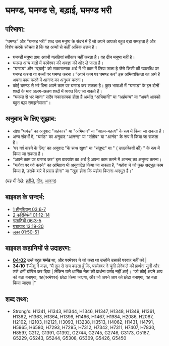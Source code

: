 # घमण्ड, घमण्ड से, बड़ाई, घमण्ड भरी #

## परिभाषा: ##

“घमण्ड” और “घमण्ड भरी” शब्द उस मनुष्य के संदर्भ में हैं जो अपने आपको बहुत बड़ा समझता है और विशेष करके सोचता है कि वह अन्यों से कहीं अधिक उत्तम है।

* घमण्डी मनुष्य प्रायः अपनी गलतियां स्वीकार नहीं करता है। वह दीन मनुष्य नहीं है।
* घमण्ड अन्य बातों में परमेश्वर की अवज्ञा की ओर ले जाता है।
* “घमण्ड” और “बड़ाई” को सकारात्मक अर्थ में भी काम में लिया जाता है जैसे किसी की उपलब्धि पर घमण्ड करना या बच्चों पर घमण्ड करना। “अपने काम पर घमण्ड कर” इस अभिव्यक्तिता का अर्थ है अपना काम करने में आनन्द का अनुभव करना।
* कोई घमण्ड से भरे बिना अपने काम पर घमण्ड कर सकता है। कुछ भाषाओं में “घमण्ड” के इन दोनों शब्दों के भाव अलग-अलग शब्दों में व्यक्त किए जा सकते हैं।
* “घमण्ड से भर जाना” सदैव नकारात्मक होता है अर्थात् “अभिमानी” या “अहंमन्य” या “अपने आपको बहुत बड़ा समझनेवाला”।

## अनुवाद के लिए सुझाव: ##

* संज्ञा "घमंड" का अनुवाद "अहंकार" या "अभिमान" या "आत्म-महत्व" के रूप में किया जा सकता है।
* अन्य संदर्भों में, "घमंड" का अनुवाद "आनन्द" या "संतोष" या "आनंद" के रूप में किया जा सकता है।
* 'पर गर्व करने के लिए' का अनुवाद "के साथ खुश" या "संतुष्ट" या " ( उपलब्धियों की) " के रूप में किया जा सकता है।
* “अपने काम पर घमण्ड कर” इस वाक्यांश का अर्थ है अपना काम करने में आनन्द का अनुभव करना।
* "यहोवा पर गर्व करने" का अभिप्राय भी अनुवादित किया जा सकता है, "यहोवा ने जो कुछ अद्भुत काम किया है, उसके बारे में प्रसन्न होना" या "खुश होना कि यहोवा कितना अद्भुत है।"

(यह भी देखें: [हठीले](../other/arrogant.md), [दीन](../kt/humble.md), [आनन्द](../other/joy.md))

## बाइबल के सन्दर्भ: ##

* [1 तीमुथियुस 03:6-7](rc://hi/tn/help/1ti/03/06)
* [2 कुरिन्थियों 01:12-14](rc://hi/tn/help/2co/01/12)
* [गलातियों 06:3-5](rc://hi/tn/help/gal/06/03)
* [यशायाह 13:19-20](rc://hi/tn/help/isa/13/19)
* [लूका 01:50-51](rc://hi/tn/help/luk/01/50)

## बाइबल कहानियों से उदाहरण: ##

* __[04:02](rc://hi/tn/help/obs/04/02)__ उन्हें बहुत __घमंड__ था, और परमेश्वर ने जो कहा था उन्होंने उसकी परवाह नहीं की |
* __[34:10](rc://hi/tn/help/obs/34/10)__ Tयीशु ने कहा, “मैं तुम से सच कहता हूँ कि, परमेश्वर ने चुंगी लेनेवाले की प्रार्थना सुनी और उसे धर्मी घोषित कर दिया |  लेकिन उसे धार्मिक नेता की प्रार्थना पसंद नहीं आई। “जो कोई अपने आप को बड़ा बनाएगा, वह(परमेश्वर) छोटा किया जाएगा, और जो अपने आप को छोटा बनाएगा, वह बड़ा किया जाएगा |”

## शब्द तथ्य: ##

* Strong's: H1341, H1343, H1344, H1346, H1347, H1348, H1349, H1361, H1362, H1363, H1364, H1396, H1466, H1467, H1984, H2086, H2087, H2102, H2103, H2121, H3093, H3238, H3513, H4062, H1431, H4791, H5965, H6580, H7293, H7295, H7312, H7342, H7311, H7407, H7830, H8597, G212, G1391, G1392, G2744, G2745, G2746, G3173, G5187, G5229, G5243, G5244, G5308, G5309, G5426, G5450
